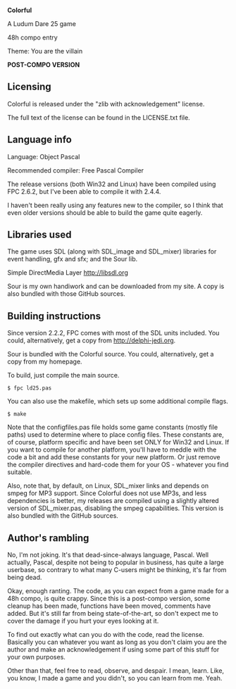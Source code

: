 **Colorful**

A Ludum Dare 25 game

48h compo entry

Theme: You are the villain

__**POST-COMPO VERSION**__


Licensing
---------------------------
Colorful is released under the "zlib with acknowledgement" license.

The full text of the license can be found in the LICENSE.txt file.


Language info
-----------------------
Language: Object Pascal

Recommended compiler: Free Pascal Compiler

The release versions (both Win32 and Linux) have been compiled 
using FPC 2.6.2, but I've been able to compile it with 2.4.4.

I haven't been really using any features new to the compiler,
so I think that even older versions should be able to build
the game quite eagerly.


Libraries used
----------------------
The game uses SDL (along with SDL_image and SDL_mixer) libraries
for event handling, gfx and sfx; and the Sour lib.

Simple DirectMedia Layer
http://libsdl.org

Sour is my own handiwork and can be downloaded from my site. A copy is also bundled with those GitHub sources.


Building instructions
-----------------
Since version 2.2.2, FPC comes with most of the SDL units included.
You could, alternatively, get a copy from http://delphi-jedi.org.

Sour is bundled with the Colorful source.
You could, alternatively, get a copy from my homepage.

To build, just compile the main source.
    
    $ fpc ld25.pas

You can also use the makefile, which sets up some additional compile flags.
    
    $ make

Note that the configfiles.pas file holds some game constants (mostly
file paths) used to determine where to place config files. These
constants are, of course, platform specific and have been set ONLY
for Win32 and Linux. If you want to compile for another platform,
you'll have to meddle with the code a bit and add these constants for
your new platform. Or just remove the compiler directives and hard-code
them for your OS - whatever you find suitable.

Also, note that, by default, on Linux, SDL_mixer links and depends on
smpeg for MP3 support. Since Colorful does not use MP3s, and less 
dependencies is better, my releases are compiled using a slightly 
altered version of SDL_mixer.pas, disabling the smpeg capabilities.
This version is also bundled with the GitHub sources.


Author's rambling
-------------------
No, I'm not joking. It's that dead-since-always language, Pascal.
Well actually, Pascal, despite not being to popular in business,
has quite a large userbase, so contrary to what many C-users might
be thinking, it's far from being dead.

Okay, enough ranting. The code, as you can expect from a game made
for a 48h compo, is quite crappy. Since this is a post-compo version,
some cleanup has been made, functions have been moved, comments have
added. But it's still far from being state-of-the-art, so don't
expect me to cover the damage if you hurt your eyes looking at it.

To find out exactly what can you do with the code, read the license. 
Basically you can whatever you want as long as you don't claim you
are the author and make an acknowledgement if using some part of this
stuff for your own purposes.

Other than that, feel free to read, observe, and despair. I mean, learn.
Like, you know, I made a game and you didn't, so you can learn from me.
Yeah.
